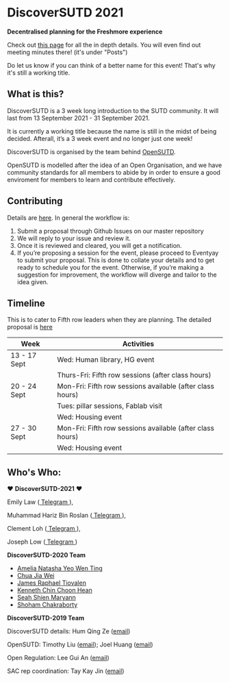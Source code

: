 # DiscoverSUTD 2021
**Decentralised planning for the Freshmore experience**

Check out [this page](https://castlemas.github.io/DiscoverSUTD-2021/) for all the in depth details. You will even find out meeting minutes there! (it's under "Posts")

Do let us know if you can think of a better name for this event! That's why it's still a working title.

## What is this?
DiscoverSUTD  is a 3 week long introduction to the SUTD community. It will last from 13 September 2021 - 31 September 2021.

It is currently a working title because the name is still in the midst of being decided. Afterall, it’s a 3 week event and no longer just one week!

DiscoverSUTD is organised by the team behind [OpenSUTD](https://opensutd.org/).

OpenSUTD is modelled after the idea of an Open Organisation, and we have community standards for all members to abide by in order to ensure a good enviroment for members to learn and contribute effectively.

## Contributing
Details are [here](https://castlemas.github.io/DiscoverSUTD-2021/contributing/).
In general the workflow is:
1. Submit a proposal through Github Issues on our master repository
2. We will reply to your issue and review it.
3. Once it is reviewed and cleared, you will get a notification.
4. If you’re proposing a session for the event, please proceed to Eventyay to submit your proposal. This is done to collate your details and to get ready to schedule you for the event. Otherwise, if you’re making a suggestion for improvement, the workflow will diverge and tailor to the idea given.


## Timeline
This is to cater to Fifth row leaders when they are planning. The detailed proposal is [here](https://docs.google.com/document/d/1R3vDbL2QLzgfk5rgFNvR9veKKkE80r9CtSYmdqAeu1M/edit)

|Week|Activities|
|--|--|
|13 - 17 Sept|Wed: Human library, HG event|
||Thurs-Fri: Fifth row sessions (after class hours)|
|20 - 24 Sept|Mon-Fri: Fifth row sessions available (after class hours)|
||Tues: pillar sessions, Fablab visit|
||Wed: Housing event|
|27 - 30 Sept|Mon-Fri: Fifth row sessions available (after class hours)|
||Wed: Housing event|


## Who's Who:
❤ __DiscoverSUTD-2021__  ❤

Emily Law ([ Telegram ](https://t.me/jhonbook123)), 

Muhammad Hariz Bin Roslan ([ Telegram ](https://t.me/wtvml)), 

Clement Loh ([ Telegram ](https://t.me/ClementLohCK)), 

Joseph Low ([ Telegram ](https://t.me/Jolow))

__DiscoverSUTD-2020 Team__

- [Amelia Natasha Yeo Wen Ting](mailto:amelia_yeo@mymail.sutd.edu.sg)
- [Chua Jia Wei](mailto:jiawei_chua@mymail.sutd.edu.sg)
- [James Raphael Tiovalen](mailto:james_raphael@mymail.sutd.edu.sg)
- [Kenneth Chin Choon Hean](mailto:kenneth_chin@mymail.sutd.edu.sg)
- [Seah Shien Maryann](mailto:maryann_seah@mymail.sutd.edu.sg)
- [Shoham Chakraborty](mailto:shoham_chakraborty@mymail.sutd.edu.sg)

__DiscoverSUTD-2019 Team__

DiscoverSUTD details: Hum Qing Ze ([email](mailto:qingze_hum@mymail.sutd.edu.sg))

OpenSUTD: Timothy Liu ([email](mailto:timothy_liu@mymail.sutd.edu.sg)); Joel Huang ([email](mailto:joel_huang@mymail.sutd.edu.sg))

Open Regulation: Lee Gui An ([email](mailto:guian_lee@mymail.sutd.edu.sg))

SAC rep coordination: Tay Kay Jin ([email](mailto:kayjin_tay@mymail.sutd.edu.sg))

